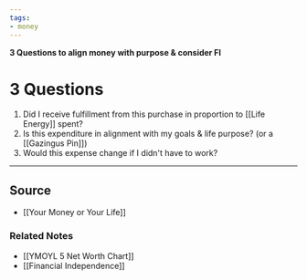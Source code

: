```yaml
---
tags:
- money
---
```

**3 Questions to align money with purpose & consider FI**

# 3 Questions

1. Did I receive fulfillment from this purchase in proportion to [[Life Energy]] spent?
2. Is this expenditure in alignment with my goals & life purpose? (or a [[Gazingus Pin]])
3. Would this expense change if I didn't have to work? 

---

## Source
- [[Your Money or Your Life]]

### Related Notes
- [[YMOYL 5 Net Worth Chart]] 
- [[Financial Independence]]